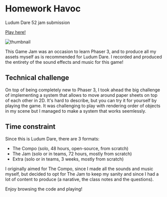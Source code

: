 # Homework Havoc
Ludum Dare 52 jam submission

[Play here!](https://buymybeard.github.io/Homework-Havoc/)

![thumbnail](https://github.com/BuyMyBeard/Homework-Havoc/assets/95039323/fda25074-9bb8-4b96-b58d-5b70977e52cf)

This Game Jam was an occasion to learn Phaser 3, and to produce all my assets myself as is recommended for Ludum Dare. I recorded and produced the entirety of the sound effects and music for this game!

## Technical challenge
On top of being completely new to Phaser 3, I took ahead the big challenge of implementing a system that allows to move around paper sheets on top of each other in 2D. It's hard to describe, but you can try it for yourself by playing the game. It was challenging to play with rendering order of objects in my scene but I managed to make a system that works seemlessly.

## Time constraint
Since this is Ludum Dare, there are 3 formats:
- The Compo (solo, 48 hours, open-source, from scratch)
- The Jam (solo or in teams, 72 hours, mostly from scratch)
- Extra (solo or in teams, 3 weeks, mostly from scratch)

I originally aimed for The Compo, since I made all the sounds and music myself, but decided to opt for The Jam to keep my sanity and since I had a lot of content to produce (a narative, the class notes and the questions).

Enjoy browsing the code and playing!

